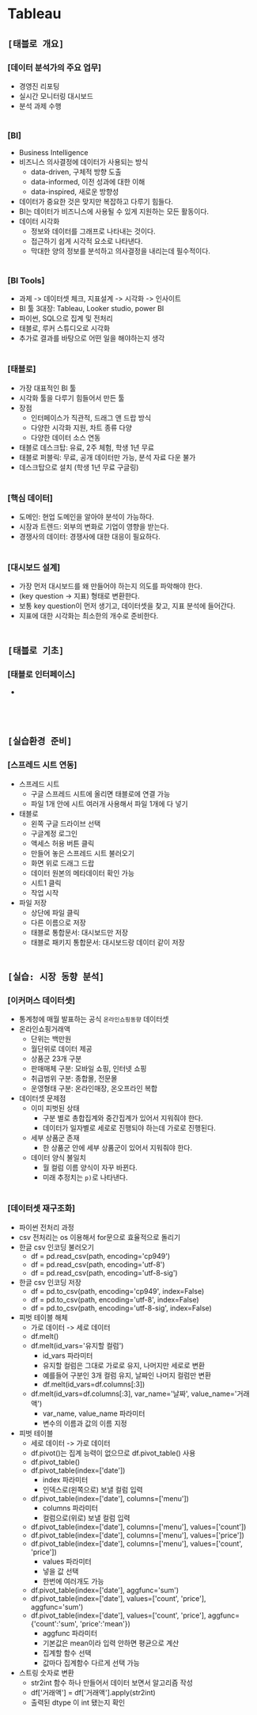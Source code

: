 # Tableau

## `[태블로 개요]`

### [데이터 분석가의 주요 업무]
* 경영진 리포팅
* 실시간 모니터링 대시보드
* 분석 과제 수행
<br><br>

### [BI]
* Business Intelligence
* 비즈니스 의사결정에 데이터가 사용되는 방식
    * data-driven, 구체적 방향 도출
    * data-informed, 이전 성과에 대한 이해
    * data-inspired, 새로운 방향성
* 데이터가 중요한 것은 맞지만 복잡하고 다루기 힘들다.
* BI는 데이터가 비즈니스에 사용될 수 있게 지원하는 모든 활동이다.
* 데이터 시각화
    * 정보와 데이터를 그래프로 나타내는 것이다.
    * 접근하기 쉽게 시각적 요소로 나타낸다.
    * 막대한 양의 정보를 분석하고 의사결정을 내리는데 필수적이다.
<br><br>

### [BI Tools]
* 과제 -> 데이터셋 체크, 지표설계 -> 시각화 -> 인사이트
* BI 툴 3대장: Tableau, Looker studio, power BI
* 파이썬, SQL으로 집계 및 전처리
* 태블로, 루커 스튜디오로 시각화
* 추가로 결과를 바탕으로 어떤 일을 해야하는지 생각
<br><br>

### [태블로]
* 가장 대표적인 BI 툴
* 시각화 툴을 다루기 힘들어서 만든 툴
* 장점
    * 인터페이스가 직관적, 드래그 앤 드랍 방식
    * 다양한 시각화 지원, 차트 종류 다양
    * 다양한 데이터 소스 연동
* 태블로 데스크탑: 유료, 2주 체험, 학생 1년 무료
* 태블로 퍼블릭: 무료, 공개 데이터만 가능, 분석 자료 다운 불가
* 데스크탑으로 설치 (학생 1년 무료 구글링)
<br><br>

### [핵심 데이터]
* 도메인: 현업 도메인을 알아야 분석이 가능하다.
* 시장과 트렌드: 외부의 변화로 기업이 영향을 받는다.
* 경쟁사의 데이터: 경쟁사에 대한 대응이 필요하다.
<br><br>

### [대시보드 설계]
* 가장 먼저 대시보드를 왜 만들어야 하는지 의도를 파악해야 한다.
* (key question -> 지표) 형태로 변환한다.
* 보통 key question이 먼저 생기고, 데이터셋을 찾고, 지표 분석에 들어간다.
* 지표에 대한 시각화는 최소한의 개수로 준비한다.
<br><br>



## `[태블로 기초]`

### [태블로 인터페이스]
* 
<br><br>








## `[실습환경 준비]`

### [스프레드 시트 연동]
* 스프레드 시트
    * 구글 스프레드 시트에 올리면 태블로에 연결 가능
    * 파일 1개 안에 시트 여러개 사용해서 파일 1개에 다 넣기
* 태블로
    * 왼쪽 구글 드라이브 선택
    * 구글계정 로그인
    * 액세스 허용 버튼 클릭
    * 만들어 놓은 스프레드 시트 불러오기
    * 화면 위로 드래그 드랍
    * 데이터 원본의 메타데이터 확인 가능
    * 시트1 클릭
    * 작업 시작
* 파일 저장
    * 상단에 파일 클릭
    * 다른 이름으로 저장
    * 태블로 통합문서: 대시보드만 저장
    * 태블로 패키지 통합문서: 대시보드랑 데이터 같이 저장
<br><br>



## `[실습: 시장 동향 분석]`

### [이커머스 데이터셋]
* 통계청에 매월 발표하는 공식 `온라인쇼핑동향` 데이터셋
* 온라인쇼핑거래액
    * 단위는 백만원
    * 월단위로 데이터 제공
    * 상품군 23개 구분
    * 판매매체 구분: 모바일 쇼핑, 인터넷 쇼핑
    * 취급범위 구분: 종합몰, 전문몰
    * 운영형태 구분: 온라인매장, 온오프라인 복합
* 데이터셋 문제점
    * 이미 피벗된 상태
        * 구분 별로 총합집계와 중간집계가 있어서 지워줘야 한다.
        * 데이터가 일자별로 세로로 진행되야 하는데 가로로 진행된다.
    * 세부 상품군 존재
        * 한 상품군 안에 세부 상품군이 있어서 지워줘야 한다.
    * 데이터 양식 불일치
        * 월 컬럼 이름 양식이 자꾸 바뀐다.
        * 미래 추정치는 `p)`로 나타낸다.
<br><br>

### [데이터셋 재구조화]
* 파이썬 전처리 과정
* csv 전처리는 os 이용해서 for문으로 효율적으로 돌리기
* 한글 csv 인코딩 불러오기
    * df = pd.read_csv(path, encoding='cp949')
    * df = pd.read_csv(path, encoding='utf-8')
    * df = pd.read_csv(path, encoding='utf-8-sig')
* 한글 csv 인코딩 저장
    * df = pd.to_csv(path, encoding='cp949', index=False)
    * df = pd.to_csv(path, encoding='utf-8', index=False)
    * df = pd.to_csv(path, encoding='utf-8-sig', index=False)
* 피벗 테이블 해체
    * 가로 데이터 -> 세로 데이터
    * df.melt()
    * df.melt(id_vars='유지할 컬럼')
        * id_vars 파라미터
        * 유지할 컬럼은 그대로 가로로 유지, 나머지만 세로로 변환
        * 예를들어 구분인 3개 컬럼 유지, 날짜인 나머지 컬럼만 변환
        * df.melt(id_vars=df.columns[:3])
    * df.melt(id_vars=df.columns[:3], var_name='날짜', value_name='거래액')
        * var_name, value_name 파라미터
        * 변수의 이름과 값의 이름 지정
* 피벗 테이블
    * 세로 데이터 -> 가로 데이터
    * df.pivot()는 집계 능력이 없으므로 df.pivot_table() 사용
    * df.pivot_table()
    * df.pivot_table(index=['date'])
        * index 파라미터
        * 인덱스로(왼쪽으로) 보낼 컬럼 입력
    * df.pivot_table(index=['date'], columns=['menu'])
        * columns 파라미터
        * 컬럼으로(위로) 보낼 컬럼 입력
    * df.pivot_table(index=['date'], columns=['menu'], values=['count'])
    * df.pivot_table(index=['date'], columns=['menu'], values=['price'])
    * df.pivot_table(index=['date'], columns=['menu'], values=['count', 'price'])
        * values 파라미터
        * 넣을 값 선택
        * 한번에 여러개도 가능
    * df.pivot_table(index=['date'], aggfunc='sum')
    * df.pivot_table(index=['date'], values=['count', 'price'], aggfunc='sum')
    * df.pivot_table(index=['date'], values=['count', 'price'], aggfunc={'count':'sum', 'price':'mean'})
        * aggfunc 파라미터
        * 기본값은 mean이라 입력 안하면 평균으로 계산
        * 집계할 함수 선택
        * 값마다 집계함수 다르게 선택 가능
* 스트링 숫자로 변환
    * str2int 함수 하나 만들어서 데이터 보면서 알고리즘 작성
    * df['거래액'] = df['거래액'].apply(str2int)
    * 출력된 dtype 이 int 됐는지 확인
<br><br>












